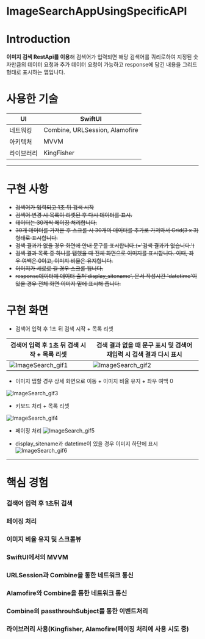 # ImageSearchAppUsingSpecificAPI

# Introduction

**이미지 검색 RestApi를 이용**해 검색어가 입력되면 해당 검색어를 쿼리로하여 지정된 숫자만큼의 데이터 요청과 추가 데이터 요청이 가능하고 response에 담긴 내용을 그리드 형태로 표시하는 앱입니다. 

# 사용한 기술

| UI | SwiftUI |
| --- | --- |
| 네트워킹 | Combine, URLSession, Alamofire |
| 아키텍처 | MVVM |
| 라이브러리 | KingFisher |

---

# 구현 사항

- ~~검색어가 입력되고 1초 뒤 검색 시작~~
- ~~검색어 변경 시 목록이 리셋된 후 다시 데이터를 표시.~~
- ~~데이터는 30개씩 페이징 처리합니다.~~
- ~~30개 데이터를 가져온 후 스크롤 시 30개의 데이터를 추가로 가져와서 Grid(3 x 3)형태로 표시합니다.~~
- ~~검색 결과가 없을 경우 화면에 안내 문구를 표시합니다.(='검색 결과가 없습니다.')~~
- ~~검색 결과 목록 중 하나를 탭했을 때 전체 화면으로 이미지를 표시합니다. 이때, 좌우 여백은 0이고, 이미지 비율은 유지합니다.~~
- ~~이미지가 세로로 길 경우 스크롤 됩니다.~~
- ~~response데이터에 데이터 출처'display_sitename', 문서 작성시간 'datetime'이 있을 경우 전체 화면 이미지 밑에 표시해 줍니다.~~



# 구현 화면
- 검색어 입력 후 1초 뒤 검색 시작 + 목록 리셋 

| 검색어 입력 후 1초 뒤 검색 시작 + 목록 리셋 | 검색 결과 없을 때 문구 표시 및 검색어 재입력 시 검색 결과 다시 표시 |
|--- | ---|
|![ImageSearch_gif1](https://user-images.githubusercontent.com/39648822/162135975-f6e48805-7a88-4f7b-969f-3ddde4cac84b.gif)| ![ImageSearch_gif2](https://user-images.githubusercontent.com/39648822/162135927-e83ff5bc-12ca-4b81-be0c-7596bb6ac1e3.gif) |



- 이미지 탭할 경우 상세 화면으로 이동 + 이미지 비율 유지 + 좌우 여백 0


![ImageSearch_gif3](https://user-images.githubusercontent.com/39648822/162135933-49788379-3bca-4837-a37f-d2971e25e235.gif) 


- 키보드 처리 + 목록 리셋

![ImageSearch_gif4](https://user-images.githubusercontent.com/39648822/162135938-fc34808b-7638-4a3e-a79e-af9c689a6f17.gif)


- 페이징 처리
![ImageSearch_gif5](https://user-images.githubusercontent.com/39648822/162260864-2a8a9661-2358-49bf-9aed-65c63742b4ac.gif)

- display_sitename과 datetime이 있을 경우 이미지 하단에 표시
![ImageSearch_gif6](https://user-images.githubusercontent.com/39648822/162264388-0412b35d-ca64-4b52-8d7a-f34efc5b887e.gif)

---

# 핵심 경험
### 검색어 입력 후 1초뒤 검색

### 페이징 처리

### 이미지 비율 유지 및 스크롤뷰

### SwiftUI에서의 MVVM

### URLSession과 Combine을 통한 네트워크 통신

### Alamofire와 Combine을 통한 네트워크 통신

### Combine의 passthrouhSubject를 통한 이벤트처리

### 라이브러리 사용(Kingfisher, Alamofire(페이징 처리에 사용 시도 중)


